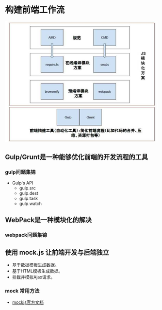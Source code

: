 构建前端工作流
==============
![](./public/img/webpack-gulp.jpg)

## Gulp/Grunt是一种能够优化前端的开发流程的工具

### gulp问题集锦

- Gulp's API
    - gulp.src
	- gulp.dest
	- gulp.task
	- gulp.watch

## WebPack是一种模块化的解决

### webpack问题集锦

## 使用 mock.js 让前端开发与后端独立

- 基于数据模板生成数据。
- 基于HTML模板生成数据。
- 拦截并模拟Ajax请求。

### mock 常用方法

- [mockjs官方文档](https://github.com/nuysoft/Mock/wiki)


